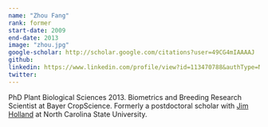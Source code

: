 ```yaml
---
name: "Zhou Fang"
rank: former
start-date: 2009
end-date: 2013
image: "zhou.jpg"
google-scholar: http://scholar.google.com/citations?user=49CG4mIAAAAJ
github: 
linkedin: https://www.linkedin.com/profile/view?id=113470788&authType=NAME_SEARCH&authToken=5u9P&locale=en_US&trk=tyah&trkInfo=clickedVertical%3Amynetwork%2Cidx%3A1-1-1%2CtarId%3A1430323549051%2Ctas%3AZhou%20Fang
twitter: 
---
```


PhD Plant Biological Sciences 2013.
Biometrics and Breeding Research Scientist at Bayer CropScience.
Formerly a postdoctoral scholar with <a href="http://www4.ncsu.edu/~jholland/homepage.htm" rel="external">Jim Holland</a> at North Carolina State University.